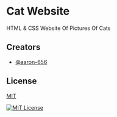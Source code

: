 
# Cat Website

HTML & CSS Website Of Pictures Of Cats







## Creators



- [@aaron-656](https://www.github.com/aaron-656)


## License

[MIT](https://choosealicense.com/licenses/mit/)






[![MIT License](https://img.shields.io/badge/License-MIT-green.svg)](https://choosealicense.com/licenses/mit/)

